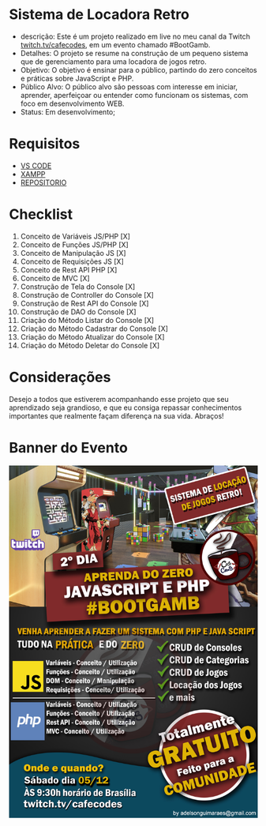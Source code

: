 # Sistema de Locadora Retro
 - descrição: Este é um projeto realizado em live no meu canal da Twitch [twitch.tv/cafecodes](https://www.twitch.tv/cafecodes), em um evento chamado #BootGamb.
 - Detalhes: O projeto se resume na construção de um pequeno sistema que de gerenciamento para uma locadora de jogos retro.
 - Objetivo: O objetivo é ensinar para o público, partindo do zero conceitos e práticas sobre JavaScript e PHP.
 - Público Alvo: O público alvo são pessoas com interesse em iniciar, aprender, aperfeiçoar ou entender como funcionam os sistemas, com foco em desenvolvimento WEB.
 - Status: Em desenvolvimento;

# Requisitos
- [VS CODE](https://code.visualstudio.com/download) 
- [XAMPP](https://www.apachefriends.org/pt_br/download.html)
- [REPOSITORIO](https://github.com/adelsonguimaraes/locadora)

# Checklist
1. Conceito de Variáveis JS/PHP [X]
2. Conceito de Funções JS/PHP [X]
3. Conceito de Manipulação JS [X]
4. Conceito de Requisições JS [X]
5. Conceito de Rest API PHP [X]
6. Conceito de MVC [X]
7. Construção de Tela do Console [X]
8. Construção de Controller do Console [X]
9. Construção de Rest API do Console [X]
10. Construção de DAO do Console [X]
11. Criação do Método Listar do Console [X]
12. Criação do Método Cadastrar do Console [X]
13. Criação do Método Atualizar do Console [X]
14. Criação do Método Deletar do Console [X]
 
# Considerações
Desejo a todos que estiverem acompanhando esse projeto que seu aprendizado seja grandioso, e que eu consiga repassar conhecimentos importantes que realmente façam diferença na sua vida. 
Abraços!

# Banner do Evento
![banner](./bootgamb.jpg)